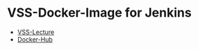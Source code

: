 # VSS-Docker-Image for Jenkins

- [VSS-Lecture](https://ob.cs.hm.edu/lectures/vss.html)
- [Docker-Hub](https://hub.docker.com/r/obraun/vss-jenkins)
